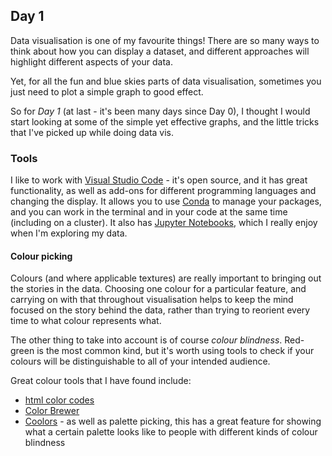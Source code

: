 ## Day 1

Data visualisation is one of my favourite things! There are so many ways to think about how you can display a dataset, and different approaches will highlight different aspects of your data. 

Yet, for all the fun and blue skies parts of data visualisation, sometimes you just need to plot a simple graph to good effect. 

So for *Day 1* (at last - it's been many days since Day 0), I thought I would start looking at some of the simple yet effective graphs, and the little tricks that I've picked up while doing data vis. 


### Tools
I like to work with [Visual Studio Code](https://code.visualstudio.com/) - it's open source, and it has great functionality, as well as add-ons for different programming languages and changing the display. 
It allows you to use [Conda](https://docs.conda.io/en/latest/) to manage your packages, and you can work in the terminal and in your code at the same time (including on a cluster). It also has [Jupyter Notebooks](https://jupyter.org/), which I really enjoy when I'm exploring my data. 


#### Colour picking
Colours (and where applicable textures) are really important to bringing out the stories in the data. Choosing one colour for a particular feature, and carrying on with that throughout visualisation helps to keep the mind focused on the story behind the data, rather than trying to reorient every time to what colour represents what. 

The other thing to take into account is of course *colour blindness*. Red-green is the most common kind, but it's worth using tools to check if your colours will be distinguishable to all of your intended audience.  

Great colour tools that I have found include:
* [html color codes](https://htmlcolorcodes.com/color-picker/)
* [Color Brewer](https://colorbrewer2.org)
* [Coolors](https://coolors.co) - as well as palette picking, this has a great feature for showing what a certain palette looks like to people with different kinds of colour blindness
